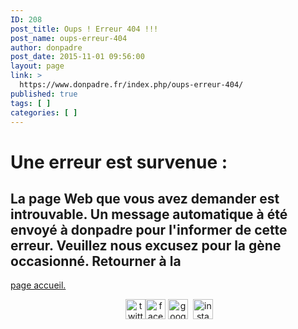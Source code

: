 ```yaml
---
ID: 208
post_title: Oups ! Erreur 404 !!!
post_name: oups-erreur-404
author: donpadre
post_date: 2015-11-01 09:56:00
layout: page
link: >
  https://www.donpadre.fr/index.php/oups-erreur-404/
published: true
tags: [ ]
categories: [ ]
---
```

# Une erreur est survenue :

## La page Web que vous avez demander est introuvable. Un message automatique à été envoyé à donpadre pour l'informer de cette erreur. Veuillez nous excusez pour la gène occasionné. Retourner à la 

[page accueil.][1]   <p style="text-align: center;">
   <img class="alignnone wp-image-19 size-full" title="twitter" src="http://www.donpadre.fr/wp-content/uploads/2015/10/twitter-iso-black.png" alt="twitter-iso-black" width="32" height="32" /><img class="alignnone wp-image-15 size-full" title="Facebook" src="http://www.donpadre.fr/wp-content/uploads/2015/10/facebook-iso-black.png" alt="facebook-iso-black" width="32" height="32" /> <img class="alignnone wp-image-16 size-full" title="google plus" src="http://www.donpadre.fr/wp-content/uploads/2015/10/googleplus-iso-black.png" alt="googleplus-iso-black" width="32" height="32" />  <img class="alignnone wp-image-17 size-full" title="instagram" src="http://www.donpadre.fr/wp-content/uploads/2015/10/instagram-iso-black.png" alt="instagram-iso-black" width="32" height="32" />
</p>

 [1]: http://www.donpadre.fr/